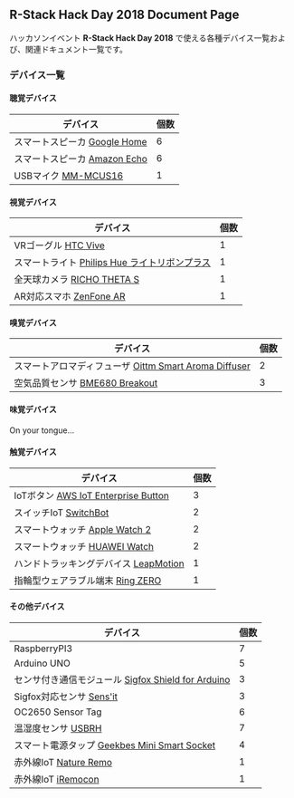 ## R-Stack Hack Day 2018 Document Page

ハッカソンイベント **R-Stack Hack Day 2018** で使える各種デバイス一覧および、関連ドキュメント一覧です。

### デバイス一覧

#### 聴覚デバイス

| デバイス                                                                          | 個数 |
| --------------------------------------------------------------------------------- | ---- |
| スマートスピーカ [Google Home](google_home.md)                                    | 6    |
| スマートスピーカ [Amazon Echo](echo.md)                                           | 6    |
| USBマイク [MM-MCUS16](https://www.sanwa.co.jp/product/syohin.asp?code=MM-MCUSB16) | 1    |

#### 視覚デバイス

| デバイス                                                                          | 個数 |
| --------------------------------------------------------------------------------- | ---- |
| VRゴーグル [HTC Vive](vive.md)                                                    | 1    |
| スマートライト [Philips Hue ライトリボンプラス](hue.md)                           | 1    |
| 全天球カメラ [RICHO THETA S](https://theta360.com/ja/about/theta/s.html)          | 1    |
| AR対応スマホ [ZenFone AR](https://www.asus.com/jp/Phone/ZenFone-AR-ZS571KL/)      | 1    |

#### 嗅覚デバイス

| デバイス                                                                                                          | 個数 |
| ----------------------------------------------------------------------------------------------------------------- | ---- |
| スマートアロマディフューザ [Oittm Smart Aroma Diffuser](oittm.md)                                                 | 2    |
| 空気品質センサ [BME680 Breakout](https://learn.pimoroni.com/tutorial/sandyj/getting-started-with-bme680-breakout) | 3    |

#### 味覚デバイス

On your tongue...

#### 触覚デバイス

| デバイス                                                                                 | 個数 |
| ---------------------------------------------------------------------------------------- | ---- |
| IoTボタン [AWS IoT Enterprise Button](awsbutton.md)                                      | 3    |
| スイッチIoT [SwitchBot](switchbot.md)                                                    | 2    |
| スマートウォッチ [Apple Watch 2](https://www.apple.com/jp/watch/)                        | 2    |
| スマートウォッチ [HUAWEI Watch](https://consumer.huawei.com/jp/support/wearables/watch/) | 2    |
| ハンドトラッキングデバイス [LeapMotion](https://www.leapmotion.com/ja/)                  | 1    |
| 指輪型ウェアラブル端末 [Ring ZERO](https://logbar.jp/howtopdf.pdf)                       | 1    |

#### その他デバイス

| デバイス                                                                                                            | 個数 |
| ------------------------------------------------------------------------------------------------------------------- | ---- |
| RaspberryPI3                                                                                                        | 7    |
| Arduino UNO                                                                                                         | 5    |
| センサ付き通信モジュール [Sigfox Shield for Arduino](https://soracom.jp/products/sigfox/sigfox_shield_for_arduino/) | 3    |
| Sigfox対応センサ [Sens'it](https://soracom.jp/products/sigfox/sensit/)                                              | 3    |
| OC2650 Sensor Tag                                                                                                   | 6    |
| 温湿度センサ [USBRH](https://strawberry-linux.com/catalog/items?code=52001)                                         | 7    |
| スマート電源タップ [Geekbes Mini Smart Socket](oittm.md)                                                            | 4    |
| 赤外線IoT [Nature Remo](remo.md)                                                                                    | 1    |
| 赤外線IoT [iRemocon](http://i-remocon.com/)                                                                         | 1    |
